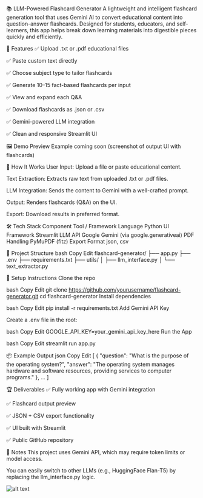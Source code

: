 📚 LLM-Powered Flashcard Generator
A lightweight and intelligent flashcard generation tool that uses Gemini AI to convert educational content into question-answer flashcards. Designed for students, educators, and self-learners, this app helps break down learning materials into digestible pieces quickly and efficiently.

🚀 Features
✅ Upload .txt or .pdf educational files

✅ Paste custom text directly

✅ Choose subject type to tailor flashcards

✅ Generate 10–15 fact-based flashcards per input

✅ View and expand each Q&A

✅ Download flashcards as .json or .csv

✅ Gemini-powered LLM integration

✅ Clean and responsive Streamlit UI

🖼️ Demo Preview
Example coming soon (screenshot of output UI with flashcards)

🧠 How It Works
User Input: Upload a file or paste educational content.

Text Extraction: Extracts raw text from uploaded .txt or .pdf files.

LLM Integration: Sends the content to Gemini with a well-crafted prompt.

Output: Renders flashcards (Q&A) on the UI.

Export: Download results in preferred format.

🛠️ Tech Stack
Component	Tool / Framework
Language	Python
UI Framework	Streamlit
LLM API	Google Gemini (via google.generativeai)
PDF Handling	PyMuPDF (fitz)
Export Format	json, csv

📂 Project Structure
bash
Copy
Edit
flashcard-generator/
├── app.py
├── .env
├── requirements.txt
├── utils/
│   ├── llm_interface.py
│   └── text_extractor.py

🧪 Setup Instructions
Clone the repo

bash
Copy
Edit
git clone https://github.com/yourusername/flashcard-generator.git
cd flashcard-generator
Install dependencies

bash
Copy
Edit
pip install -r requirements.txt
Add Gemini API Key

Create a .env file in the root:

bash
Copy
Edit
GOOGLE_API_KEY=your_gemini_api_key_here
Run the App

bash
Copy
Edit
streamlit run app.py

📦 Example Output
json
Copy
Edit
[
  {
    "question": "What is the purpose of the operating system?",
    "answer": "The operating system manages hardware and software resources, providing services to computer programs."
  },
  ...
]

🏆 Deliverables
✅ Fully working app with Gemini integration

✅ Flashcard output preview

✅ JSON + CSV export functionality

✅ UI built with Streamlit

✅ Public GitHub repository

📌 Notes
This project uses Gemini API, which may require token limits or model access.

You can easily switch to other LLMs (e.g., HuggingFace Flan-T5) by replacing the llm_interface.py logic.

![alt text](image.png)
